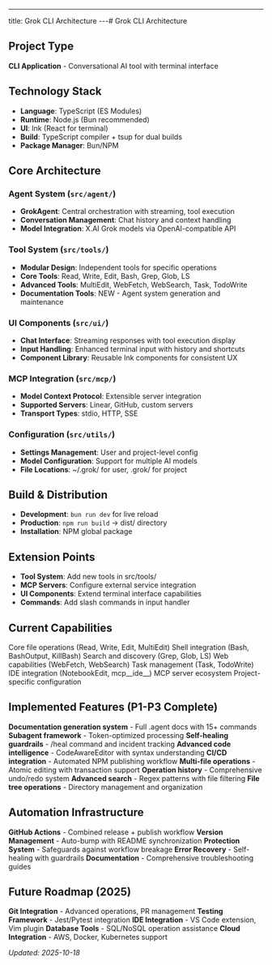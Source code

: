 ---
title: Grok CLI Architecture
---# Grok CLI Architecture

## Project Type
**CLI Application** - Conversational AI tool with terminal interface

## Technology Stack
- **Language**: TypeScript (ES Modules)
- **Runtime**: Node.js (Bun recommended)
- **UI**: Ink (React for terminal)
- **Build**: TypeScript compiler + tsup for dual builds
- **Package Manager**: Bun/NPM

## Core Architecture

### Agent System (`src/agent/`)
- **GrokAgent**: Central orchestration with streaming, tool execution
- **Conversation Management**: Chat history and context handling
- **Model Integration**: X.AI Grok models via OpenAI-compatible API

### Tool System (`src/tools/`)
- **Modular Design**: Independent tools for specific operations
- **Core Tools**: Read, Write, Edit, Bash, Grep, Glob, LS
- **Advanced Tools**: MultiEdit, WebFetch, WebSearch, Task, TodoWrite
- **Documentation Tools**: NEW - Agent system generation and maintenance

### UI Components (`src/ui/`)
- **Chat Interface**: Streaming responses with tool execution display
- **Input Handling**: Enhanced terminal input with history and shortcuts
- **Component Library**: Reusable Ink components for consistent UX

### MCP Integration (`src/mcp/`)
- **Model Context Protocol**: Extensible server integration
- **Supported Servers**: Linear, GitHub, custom servers
- **Transport Types**: stdio, HTTP, SSE

### Configuration (`src/utils/`)
- **Settings Management**: User and project-level config
- **Model Configuration**: Support for multiple AI models
- **File Locations**: ~/.grok/ for user, .grok/ for project

## Build & Distribution
- **Development**: `bun run dev` for live reload
- **Production**: `npm run build` → dist/ directory
- **Installation**: NPM global package

## Extension Points
- **Tool System**: Add new tools in src/tools/
- **MCP Servers**: Configure external service integration
- **UI Components**: Extend terminal interface capabilities
- **Commands**: Add slash commands in input handler

## Current Capabilities
Core file operations (Read, Write, Edit, MultiEdit)
Shell integration (Bash, BashOutput, KillBash)
Search and discovery (Grep, Glob, LS)
Web capabilities (WebFetch, WebSearch)
Task management (Task, TodoWrite)
IDE integration (NotebookEdit, mcp__ide__)
MCP server ecosystem
Project-specific configuration

## Implemented Features (P1-P3 Complete)
**Documentation generation system** - Full .agent docs with 15+ commands
**Subagent framework** - Token-optimized processing
**Self-healing guardrails** - /heal command and incident tracking
**Advanced code intelligence** - CodeAwareEditor with syntax understanding
**CI/CD integration** - Automated NPM publishing workflow
**Multi-file operations** - Atomic editing with transaction support
**Operation history** - Comprehensive undo/redo system
**Advanced search** - Regex patterns with file filtering
**File tree operations** - Directory management and organization

## Automation Infrastructure
**GitHub Actions** - Combined release + publish workflow
**Version Management** - Auto-bump with README synchronization
**Protection System** - Safeguards against workflow breakage
**Error Recovery** - Self-healing with guardrails
**Documentation** - Comprehensive troubleshooting guides

## Future Roadmap (2025)
**Git Integration** - Advanced operations, PR management
**Testing Framework** - Jest/Pytest integration
**IDE Integration** - VS Code extension, Vim plugin
**Database Tools** - SQL/NoSQL operation assistance
**Cloud Integration** - AWS, Docker, Kubernetes support

*Updated: 2025-10-18*